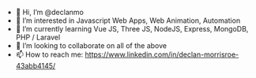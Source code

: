 - 👋 Hi, I’m @declanmo
- 👀 I’m interested in Javascript Web Apps, Web Animation, Automation
- 🌱 I’m currently learning Vue JS, Three JS, NodeJS, Express, MongoDB, PHP / Laravel
- 💞️ I’m looking to collaborate on all of the above
- 📫 How to reach me: https://www.linkedin.com/in/declan-morrisroe-43abb4145/
